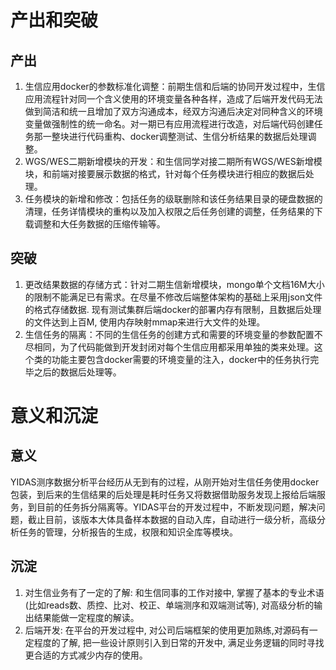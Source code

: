 # 产出和突破


## 产出

1. 生信应用docker的参数标准化调整：前期生信和后端的协同开发过程中，生信应用流程针对同一个含义使用的环境变量各种各样，造成了后端开发代码无法做到简洁和统一且增加了双方沟通成本，经双方沟通后决定对同种含义的环境变量做强制性的统一命名。对一期已有应用流程进行改造，对后端代码创建任务那一整块进行代码重构、docker调整测试、生信分析结果的数据后处理调整。
2. WGS/WES二期新增模块的开发：和生信同学对接二期所有WGS/WES新增模块，和前端对接要展示数据的格式，针对每个任务模块进行相应的数据后处理。
3. 任务模块的新增和修改：包括任务的级联删除和该任务结果目录的硬盘数据的清理，任务详情模块的重构以及加入权限之后任务创建的调整，任务结果的下载调整和大任务数据的压缩传输等。

## 突破

1. 更改结果数据的存储方式：针对二期生信新增模块，mongo单个文档16M大小的限制不能满足已有需求。在尽量不修改后端整体架构的基础上采用json文件的格式存储数据. 现有测试集群后端docker的部署内存有限制，且数据后处理的文件达到上百M, 使用内存映射mmap来进行大文件的处理。
2. 生信任务的隔离：不同的生信任务的创建方式和需要的环境变量的参数配置不尽相同，为了代码能做到开发封闭对每个生信应用都采用单独的类来处理。这个类的功能主要包含docker需要的环境变量的注入，docker中的任务执行完毕之后的数据后处理等。


# 意义和沉淀


## 意义

YIDAS测序数据分析平台经历从无到有的过程，从刚开始对生信任务使用docker包装，到后来的生信结果的后处理是耗时任务又将数据借助服务发现上报给后端服务，到目前的任务拆分隔离等。YIDAS平台的开发过程中，不断发现问题，解决问题，截止目前，该版本大体具备样本数据的自动入库，自动进行一级分析，高级分析任务的管理，分析报告的生成，权限和知识全库等模块。


## 沉淀

1. 对生信业务有了一定的了解: 和生信同事的工作对接中, 掌握了基本的专业术语(比如reads数、质控、比对、校正、单端测序和双端测试等), 对高级分析的输出结果能做一定程度的解读。
2. 后端开发: 在平台的开发过程中, 对公司后端框架的使用更加熟练,对源码有一定程度的了解, 把一些设计原则引入到日常的开发中, 满足业务逻辑的同时寻找更合适的方式减少内存的使用。